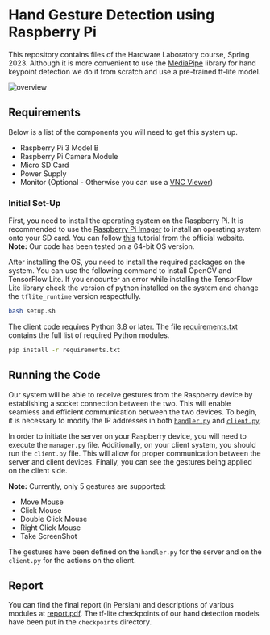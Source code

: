 # Hand Gesture Detection using Raspberry Pi
This repository contains files of the Hardware Laboratory course, Spring 2023.
Although it is more convenient to use the [MediaPipe](https://developers.google.com/mediapipe/solutions/vision/hand_landmarker) library for hand keypoint detection we do it from scratch and use a pre-trained tf-lite model.

![overview](https://github.com/ckoorosh/HW-Lab-Spring23/assets/53394330/7bbb6ddc-c008-45b1-8748-0ab79f3dcd67)

## Requirements
Below is a list of the components you will need to get this system up.

- Raspberry Pi 3 Model B
- Raspberry Pi Camera Module
- Micro SD Card
- Power Supply
- Monitor (Optional - Otherwise you can use a [VNC Viewer](https://www.realvnc.com/en/connect/download/viewer/))

### Initial Set-Up
First, you need to install the operating system on the Raspberry Pi. It is recommended to use the [Raspberry Pi Imager](https://www.raspberrypi.com/software/) to install an operating system onto your SD card.
You can follow [this](https://www.raspberrypi.com/documentation/computers/getting-started.html) tutorial from the official website.
**Note:** Our code has been tested on a 64-bit OS version. 

After installing the OS, you need to install the required packages on the system.
You can use the following command to install OpenCV and TensorFlow Lite.
If you encounter an error while installing the TensorFlow Lite library check the version of python installed on the system and change the `tflite_runtime` version respectfully.

```bash
bash setup.sh
```

The client code requires Python 3.8 or later. The file [requirements.txt](requirements.txt) contains the full list of required Python modules.
```bash
pip install -r requirements.txt
```

## Running the Code
Our system will be able to receive gestures from the Raspberry device by establishing a socket connection between the two. This will enable seamless and efficient communication between the two devices. 
To begin, it is necessary to modify the IP addresses in both [`handler.py`](https://github.com/ckoorosh/HW-Lab-Spring23/blob/main/handler.py#L28) and [`client.py`](https://github.com/ckoorosh/HW-Lab-Spring23/blob/main/client.py#L78). 

In order to initiate the server on your Raspberry device, you will need to execute the `manager.py` file. 
Additionally, on your client system, you should run the `client.py` file. 
This will allow for proper communication between the server and client devices.
Finally, you can see the gestures being applied on the client side.

**Note:** Currently, only 5 gestures are supported:

- Move Mouse
- Click Mouse
- Double Click Mouse
- Right Click Mouse
- Take ScreenShot

The gestures have been defined on the `handler.py` for the server and on the `client.py` for the actions on the client.

## Report
You can find the final report (in Persian) and descriptions of various modules at [report.pdf](report/report.pdf).
The tf-lite checkpoints of our hand detection models have been put in the `checkpoints` directory.
